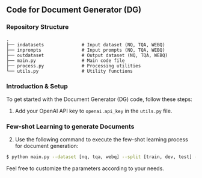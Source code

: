 
## Code for Document Generator (DG)


### Repository Structure

```plaintext
.
├── indatasets              # Input dataset (NQ, TQA, WEBQ)
├── inprompts               # Input prompts (NQ, TQA, WEBQ)
├── outdataset              # Output dataset (NQ, TQA, WEBQ)
├── main.py                 # Main code file
├── process.py              # Processing utilities
└── utils.py                # Utility functions
```
### Introduction & Setup

To get started with the Document Generator (DG) code, follow these steps:

1. Add your OpenAI API key to `openai.api_key` in the `utils.py` file.


### Few-shot Learning to generate Documents
2. Use the following command to execute the few-shot learning process for document generation:


```bash
$ python main.py --dataset [nq, tqa, webq] --split [train, dev, test] --engine [text-davinci-003, text-davinci-002] --num_sequence [10, 50] --temperature 0.5 --max_tokens [100, 200, 300]
``` 
Feel free to customize the parameters according to your needs.

